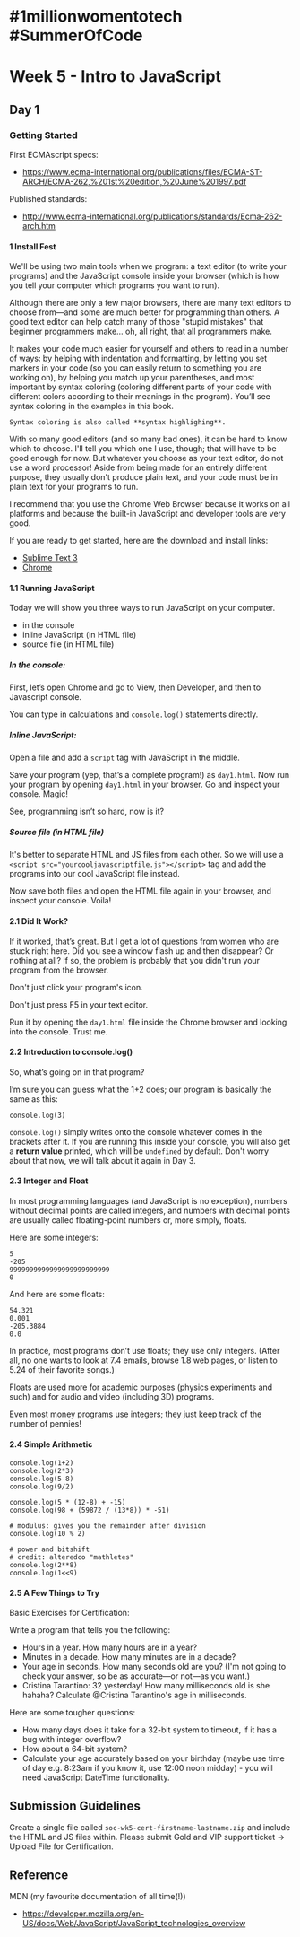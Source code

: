 # #1millionwomentotech #SummerOfCode

# Week 5 - Intro to JavaScript

## Day 1

### Getting Started

First ECMAscript specs: 
- https://www.ecma-international.org/publications/files/ECMA-ST-ARCH/ECMA-262,%201st%20edition,%20June%201997.pdf

Published standards:
- http://www.ecma-international.org/publications/standards/Ecma-262-arch.htm 

#### 1 Install Fest 

We'll be using two main tools when we program: a text editor (to write your programs) and the JavaScript console inside your browser (which is how you tell your computer which programs you want to run).

Although there are only a few major browsers, there are many text editors to choose from—and some are much better for programming than others. A good text editor can help catch many of those "stupid mistakes" that beginner programmers make... oh, all right, that all programmers make. 

It makes your code much easier for yourself and others to read in a number of ways: by helping with indentation and formatting, by letting you set markers in your code (so you can easily return to something you are working on), by helping you match up your parentheses, and most important by syntax coloring (coloring different parts of your code with different colors according to their meanings in the program). You’ll see syntax coloring in the examples in this book.

```
Syntax coloring is also called **syntax highlighing**.
```

With so many good editors (and so many bad ones), it can be hard to know which to choose. I'll tell you which one I use, though; that will have to be good enough for now. But whatever you choose as your text editor, do not use a word processor! Aside from being made for an entirely different purpose, they usually don't produce plain text, and your code must be in plain text for your programs to run.

I recommend that you use the Chrome Web Browser because it works on all platforms and because the built-in JavaScript and developer tools are very good.

If you are ready to get started, here are the download and install links:
- [Sublime Text 3](https://www.sublimetext.com/3)
- [Chrome](https://www.google.com/chrome/)


#### 1.1 Running JavaScript

Today we will show you three ways to run JavaScript on your computer.

- in the console
- inline JavaScript (in HTML file)
- source file (in HTML file)

##### In the console:

First, let’s open Chrome and go to View, then Developer, and then to Javascript console.

You can type in calculations and `console.log()` statements directly. 

##### Inline JavaScript:

Open a file and add a `script` tag with JavaScript in the middle.

Save your program (yep, that’s a complete program!) as `day1.html`. Now run your program by opening `day1.html` in your browser. Go and inspect your console. Magic!

See, programming isn’t so hard, now is it?

##### Source file (in HTML file)

It's better to separate HTML and JS files from each other. So we will use a `<script src="yourcooljavascriptfile.js"></script>` tag and add the programs into our cool JavaScript file instead.

Now save both files and open the HTML file again in your browser, and inspect your console. Voila!

#### 2.1 Did It Work?

If it worked, that’s great. But I get a lot of questions from women who are stuck right here. Did you see a window flash up and then disappear? Or nothing at all? If so, the problem is probably that you didn't run your program from the browser.

Don't just click your program's icon.

Don't just press F5 in your text editor.

Run it by opening the `day1.html` file inside the Chrome browser and looking into the console. Trust me.

#### 2.2 Introduction to console.log()

So, what’s going on in that program? 

I’m sure you can guess what the 1+2 does; our program is basically the same as this:

```
console.log(3)
```

`console.log()` simply writes onto the console whatever comes in the brackets after it. If you are running this inside your console, you will also get a **return value** printed, which will be `undefined` by default. Don't worry about that now, we will talk about it again in Day 3.

#### 2.3 Integer and Float

In most programming languages (and JavaScript is no exception), numbers without decimal points are called integers, and numbers with decimal points are usually called floating-point numbers or, more simply, floats.

Here are some integers:

```
5
-205
9999999999999999999999999
0
```

And here are some floats:

```
54.321
0.001
-205.3884
0.0
```

In practice, most programs don’t use floats; they use only integers. (After all, no one wants to look at 7.4 emails, browse 1.8 web pages, or listen to 5.24 of their favorite songs.) 

Floats are used more for academic purposes (physics
experiments and such) and for audio and video (including 3D) programs. 

Even most money programs use integers; they just keep track of the number of pennies!

#### 2.4 Simple Arithmetic

```
console.log(1+2)
console.log(2*3)
console.log(5-8)
console.log(9/2)

console.log(5 * (12-8) + -15)
console.log(98 + (59872 / (13*8)) * -51)

# modulus: gives you the remainder after division
console.log(10 % 2)

# power and bitshift
# credit: alteredco "mathletes"
console.log(2**8)
console.log(1<<9)
```

#### 2.5 A Few Things to Try

Basic Exercises for Certification:

Write a program that tells you the following:

- Hours in a year. How many hours are in a year?
- Minutes in a decade. How many minutes are in a decade?
- Your age in seconds. How many seconds old are you? (I'm not going to check your answer, so be as accurate—or not—as you want.)
- Cristina Tarantino: 32 yesterday! How many milliseconds old is she hahaha? Calculate @Cristina Tarantino's age in milliseconds.

Here are some tougher questions:

- How many days does it take for a 32-bit system to timeout, if it has a bug with integer overflow?
- How about a 64-bit system?
- Calculate your age accurately based on your birthday (maybe use time of day e.g. 8:23am if you know it, use 12:00 noon midday) - you will need JavaScript DateTime functionality.

## Submission Guidelines

Create a single file called `soc-wk5-cert-firstname-lastname.zip` and include the HTML and JS files within. Please submit Gold and VIP support ticket -> Upload File for Certification.


## Reference

MDN (my favourite documentation of all time(!))
- https://developer.mozilla.org/en-US/docs/Web/JavaScript/JavaScript_technologies_overview


